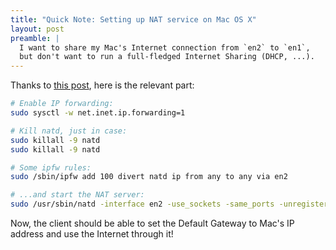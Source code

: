 ```yaml
---
title: "Quick Note: Setting up NAT service on Mac OS X"
layout: post
preamble: |
  I want to share my Mac's Internet connection from `en2` to `en1`,
  but don't want to run a full-fledged Internet Sharing (DHCP, ...).
---
```


Thanks to [this post](http://blog.netnerds.net/2012/07/os-x-how-to-setup-nat-on-lion-and-mountain-lion/),
here is the relevant part:

```bash
# Enable IP forwarding:
sudo sysctl -w net.inet.ip.forwarding=1

# Kill natd, just in case:
sudo killall -9 natd
sudo killall -9 natd

# Some ipfw rules:
sudo /sbin/ipfw add 100 divert natd ip from any to any via en2

# ...and start the NAT server:
sudo /usr/sbin/natd -interface en2 -use_sockets -same_ports -unregistered_only -dynamic -clamp_mss -enable_natportmap -natportmap_interface en1
```

Now,
the client should be able to set the Default Gateway to Mac's IP address and use the Internet through it!


